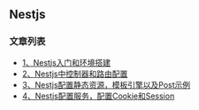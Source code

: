 Nestjs
---

### 文章列表

- [1、Nestjs入门和环境搭建](./contents/1.md)
- [2、Nestjs中控制器和路由配置](./contents/2.md)
- [3、Nestjs配置静态资源，模板引擎以及Post示例](./contents/3.md)
- [4、Nestjs配置服务，配置Cookie和Session](./contents/4.md)
